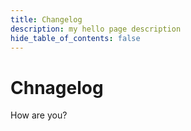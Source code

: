 ```yaml
---
title: Changelog
description: my hello page description
hide_table_of_contents: false
---
```


# Chnagelog

How are you?